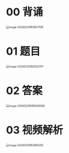 # 00 背诵

<img src="https://cvp.oss-cn-shanghai.aliyuncs.com/picgo/202402291638429.png" alt="image-20240229163827158" style="zoom:50%;" />



# 01 题目

<img src="https://cvp.oss-cn-shanghai.aliyuncs.com/picgo/202402251829801.png" alt="image-20240225182932707" style="zoom:50%;" />



# 02 答案

<img src="https://cvp.oss-cn-shanghai.aliyuncs.com/picgo/202402290950276.png" alt="image-20240229095040008" style="zoom:50%;" />



# 03 视频解析

<img src="https://cvp.oss-cn-shanghai.aliyuncs.com/picgo/202402291638584.png" alt="image-20240229163810255" style="zoom:50%;" />

